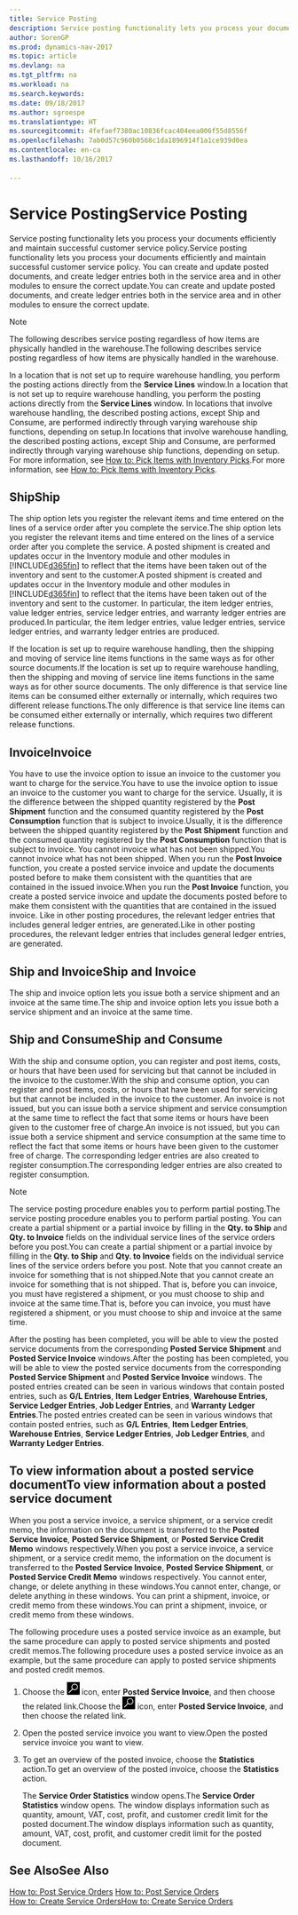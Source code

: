 ```yaml
---
title: Service Posting
description: Service posting functionality lets you process your documents efficiently and maintain successful customer service policy. You can create and update posted documents, and create ledger entries both in the service area and in other modules to ensure the correct update.
author: SorenGP
ms.prod: dynamics-nav-2017
ms.topic: article
ms.devlang: na
ms.tgt_pltfrm: na
ms.workload: na
ms.search.keywords: 
ms.date: 09/18/2017
ms.author: sgroespe
ms.translationtype: HT
ms.sourcegitcommit: 4fefaef7380ac10836fcac404eea006f55d8556f
ms.openlocfilehash: 7ab0d57c960b0568c1da1896914f1a1ce939d0ea
ms.contentlocale: en-ca
ms.lasthandoff: 10/16/2017

---
```

# <a name="service-posting"></a><span data-ttu-id="4ef31-104">Service Posting</span><span class="sxs-lookup"><span data-stu-id="4ef31-104">Service Posting</span></span>
<span data-ttu-id="4ef31-105">Service posting functionality lets you process your documents efficiently and maintain successful customer service policy.</span><span class="sxs-lookup"><span data-stu-id="4ef31-105">Service posting functionality lets you process your documents efficiently and maintain successful customer service policy.</span></span> <span data-ttu-id="4ef31-106">You can create and update posted documents, and create ledger entries both in the service area and in other modules to ensure the correct update.</span><span class="sxs-lookup"><span data-stu-id="4ef31-106">You can create and update posted documents, and create ledger entries both in the service area and in other modules to ensure the correct update.</span></span>  

> [!NOTE]  
>  <span data-ttu-id="4ef31-107">The following describes service posting regardless of how items are physically handled in the warehouse.</span><span class="sxs-lookup"><span data-stu-id="4ef31-107">The following describes service posting regardless of how items are physically handled in the warehouse.</span></span>  
>   
>  <span data-ttu-id="4ef31-108">In a location that is not set up to require warehouse handling, you perform the posting actions directly from the **Service Lines** window.</span><span class="sxs-lookup"><span data-stu-id="4ef31-108">In a location that is not set up to require warehouse handling, you perform the posting actions directly from the **Service Lines** window.</span></span> <span data-ttu-id="4ef31-109">In locations that involve warehouse handling, the described posting actions, except Ship and Consume, are performed indirectly through varying warehouse ship functions, depending on setup.</span><span class="sxs-lookup"><span data-stu-id="4ef31-109">In locations that involve warehouse handling, the described posting actions, except Ship and Consume, are performed indirectly through varying warehouse ship functions, depending on setup.</span></span> <span data-ttu-id="4ef31-110">For more information, see [How to: Pick Items with Inventory Picks](warehouse-how-to-pick-items-with-inventory-picks.md).</span><span class="sxs-lookup"><span data-stu-id="4ef31-110">For more information, see [How to: Pick Items with Inventory Picks](warehouse-how-to-pick-items-with-inventory-picks.md).</span></span>  

## <a name="ship"></a><span data-ttu-id="4ef31-111">Ship</span><span class="sxs-lookup"><span data-stu-id="4ef31-111">Ship</span></span>  
<span data-ttu-id="4ef31-112">The ship option lets you register the relevant items and time entered on the lines of a service order after you complete the service.</span><span class="sxs-lookup"><span data-stu-id="4ef31-112">The ship option lets you register the relevant items and time entered on the lines of a service order after you complete the service.</span></span> <span data-ttu-id="4ef31-113">A posted shipment is created and updates occur in the Inventory module and other modules in [!INCLUDE[d365fin](includes/d365fin_md.md)] to reflect that the items have been taken out of the inventory and sent to the customer.</span><span class="sxs-lookup"><span data-stu-id="4ef31-113">A posted shipment is created and updates occur in the Inventory module and other modules in [!INCLUDE[d365fin](includes/d365fin_md.md)] to reflect that the items have been taken out of the inventory and sent to the customer.</span></span> <span data-ttu-id="4ef31-114">In particular, the item ledger entries, value ledger entries, service ledger entries, and warranty ledger entries are produced.</span><span class="sxs-lookup"><span data-stu-id="4ef31-114">In particular, the item ledger entries, value ledger entries, service ledger entries, and warranty ledger entries are produced.</span></span>  

<span data-ttu-id="4ef31-115">If the location is set up to require warehouse handling, then the shipping and moving of service line items functions in the same ways as for other source documents.</span><span class="sxs-lookup"><span data-stu-id="4ef31-115">If the location is set up to require warehouse handling, then the shipping and moving of service line items functions in the same ways as for other source documents.</span></span> <span data-ttu-id="4ef31-116">The only difference is that service line items can be consumed either externally or internally, which requires two different release functions.</span><span class="sxs-lookup"><span data-stu-id="4ef31-116">The only difference is that service line items can be consumed either externally or internally, which requires two different release functions.</span></span>

## <a name="invoice"></a><span data-ttu-id="4ef31-117">Invoice</span><span class="sxs-lookup"><span data-stu-id="4ef31-117">Invoice</span></span>  
<span data-ttu-id="4ef31-118">You have to use the invoice option to issue an invoice to the customer you want to charge for the service.</span><span class="sxs-lookup"><span data-stu-id="4ef31-118">You have to use the invoice option to issue an invoice to the customer you want to charge for the service.</span></span> <span data-ttu-id="4ef31-119">Usually, it is the difference between the shipped quantity registered by the **Post Shipment** function and the consumed quantity registered by the **Post Consumption** function that is subject to invoice.</span><span class="sxs-lookup"><span data-stu-id="4ef31-119">Usually, it is the difference between the shipped quantity registered by the **Post Shipment** function and the consumed quantity registered by the **Post Consumption** function that is subject to invoice.</span></span> <span data-ttu-id="4ef31-120">You cannot invoice what has not been shipped.</span><span class="sxs-lookup"><span data-stu-id="4ef31-120">You cannot invoice what has not been shipped.</span></span> <span data-ttu-id="4ef31-121">When you run the **Post Invoice** function, you create a posted service invoice and update the documents posted before to make them consistent with the quantities that are contained in the issued invoice.</span><span class="sxs-lookup"><span data-stu-id="4ef31-121">When you run the **Post Invoice** function, you create a posted service invoice and update the documents posted before to make them consistent with the quantities that are contained in the issued invoice.</span></span> <span data-ttu-id="4ef31-122">Like in other posting procedures, the relevant ledger entries that includes general ledger entries, are generated.</span><span class="sxs-lookup"><span data-stu-id="4ef31-122">Like in other posting procedures, the relevant ledger entries that includes general ledger entries, are generated.</span></span>  

## <a name="ship-and-invoice"></a><span data-ttu-id="4ef31-123">Ship and Invoice</span><span class="sxs-lookup"><span data-stu-id="4ef31-123">Ship and Invoice</span></span>  
<span data-ttu-id="4ef31-124">The ship and invoice option lets you issue both a service shipment and an invoice at the same time.</span><span class="sxs-lookup"><span data-stu-id="4ef31-124">The ship and invoice option lets you issue both a service shipment and an invoice at the same time.</span></span>  

## <a name="ship-and-consume"></a><span data-ttu-id="4ef31-125">Ship and Consume</span><span class="sxs-lookup"><span data-stu-id="4ef31-125">Ship and Consume</span></span>  
<span data-ttu-id="4ef31-126">With the ship and consume option, you can register and post items, costs, or hours that have been used for servicing but that cannot be included in the invoice to the customer.</span><span class="sxs-lookup"><span data-stu-id="4ef31-126">With the ship and consume option, you can register and post items, costs, or hours that have been used for servicing but that cannot be included in the invoice to the customer.</span></span> <span data-ttu-id="4ef31-127">An invoice is not issued, but you can issue both a service shipment and service consumption at the same time to reflect the fact that some items or hours have been given to the customer free of charge.</span><span class="sxs-lookup"><span data-stu-id="4ef31-127">An invoice is not issued, but you can issue both a service shipment and service consumption at the same time to reflect the fact that some items or hours have been given to the customer free of charge.</span></span> <span data-ttu-id="4ef31-128">The corresponding ledger entries are also created to register consumption.</span><span class="sxs-lookup"><span data-stu-id="4ef31-128">The corresponding ledger entries are also created to register consumption.</span></span>  

> [!NOTE]  
>  <span data-ttu-id="4ef31-129">The service posting procedure enables you to perform partial posting.</span><span class="sxs-lookup"><span data-stu-id="4ef31-129">The service posting procedure enables you to perform partial posting.</span></span> <span data-ttu-id="4ef31-130">You can create a partial shipment or a partial invoice by filling in the **Qty. to Ship** and **Qty. to Invoice** fields on the individual service lines of the service orders before you post.</span><span class="sxs-lookup"><span data-stu-id="4ef31-130">You can create a partial shipment or a partial invoice by filling in the **Qty. to Ship** and **Qty. to Invoice** fields on the individual service lines of the service orders before you post.</span></span> <span data-ttu-id="4ef31-131">Note that you cannot create an invoice for something that is not shipped.</span><span class="sxs-lookup"><span data-stu-id="4ef31-131">Note that you cannot create an invoice for something that is not shipped.</span></span> <span data-ttu-id="4ef31-132">That is, before you can invoice, you must have registered a shipment, or you must choose to ship and invoice at the same time.</span><span class="sxs-lookup"><span data-stu-id="4ef31-132">That is, before you can invoice, you must have registered a shipment, or you must choose to ship and invoice at the same time.</span></span>  

<span data-ttu-id="4ef31-133">After the posting has been completed, you will be able to view the posted service documents from the corresponding **Posted Service Shipment** and **Posted Service Invoice** windows.</span><span class="sxs-lookup"><span data-stu-id="4ef31-133">After the posting has been completed, you will be able to view the posted service documents from the corresponding **Posted Service Shipment** and **Posted Service Invoice** windows.</span></span> <span data-ttu-id="4ef31-134">The posted entries created can be seen in various windows that contain posted entries, such as **G/L Entries**, **Item Ledger Entries**, **Warehouse Entries**, **Service Ledger Entries**, **Job Ledger Entries**, and **Warranty Ledger Entries**.</span><span class="sxs-lookup"><span data-stu-id="4ef31-134">The posted entries created can be seen in various windows that contain posted entries, such as **G/L Entries**, **Item Ledger Entries**, **Warehouse Entries**, **Service Ledger Entries**, **Job Ledger Entries**, and **Warranty Ledger Entries**.</span></span>  

## <a name="to-view-information-about-a-posted-service-document"></a><span data-ttu-id="4ef31-135">To view information about a posted service document</span><span class="sxs-lookup"><span data-stu-id="4ef31-135">To view information about a posted service document</span></span>  
<span data-ttu-id="4ef31-136">When you post a service invoice, a service shipment, or a service credit memo, the information on the document is transferred to the **Posted Service Invoice**, **Posted Service Shipment**, or **Posted Service Credit Memo** windows respectively.</span><span class="sxs-lookup"><span data-stu-id="4ef31-136">When you post a service invoice, a service shipment, or a service credit memo, the information on the document is transferred to the **Posted Service Invoice**, **Posted Service Shipment**, or **Posted Service Credit Memo** windows respectively.</span></span> <span data-ttu-id="4ef31-137">You cannot enter, change, or delete anything in these windows.</span><span class="sxs-lookup"><span data-stu-id="4ef31-137">You cannot enter, change, or delete anything in these windows.</span></span> <span data-ttu-id="4ef31-138">You can print a shipment, invoice, or credit memo from these windows.</span><span class="sxs-lookup"><span data-stu-id="4ef31-138">You can print a shipment, invoice, or credit memo from these windows.</span></span>  

<span data-ttu-id="4ef31-139">The following procedure uses a posted service invoice as an example, but the same procedure can apply to posted service shipments and posted credit memos.</span><span class="sxs-lookup"><span data-stu-id="4ef31-139">The following procedure uses a posted service invoice as an example, but the same procedure can apply to posted service shipments and posted credit memos.</span></span>  

1. <span data-ttu-id="4ef31-140">Choose the ![Search for Page or Report](media/ui-search/search_small.png "Search for Page or Report icon") icon, enter **Posted Service Invoice**, and then choose the related link.</span><span class="sxs-lookup"><span data-stu-id="4ef31-140">Choose the ![Search for Page or Report](media/ui-search/search_small.png "Search for Page or Report icon") icon, enter **Posted Service Invoice**, and then choose the related link.</span></span>  
2. <span data-ttu-id="4ef31-141">Open the posted service invoice you want to view.</span><span class="sxs-lookup"><span data-stu-id="4ef31-141">Open the posted service invoice you want to view.</span></span>  
3. <span data-ttu-id="4ef31-142">To get an overview of the posted invoice, choose the **Statistics** action.</span><span class="sxs-lookup"><span data-stu-id="4ef31-142">To get an overview of the posted invoice, choose the **Statistics** action.</span></span>  

    <span data-ttu-id="4ef31-143">The **Service Order Statistics** window opens.</span><span class="sxs-lookup"><span data-stu-id="4ef31-143">The **Service Order Statistics** window opens.</span></span> <span data-ttu-id="4ef31-144">The window displays information such as quantity, amount, VAT, cost, profit, and customer credit limit for the posted document.</span><span class="sxs-lookup"><span data-stu-id="4ef31-144">The window displays information such as quantity, amount, VAT, cost, profit, and customer credit limit for the posted document.</span></span>

## <a name="see-also"></a><span data-ttu-id="4ef31-145">See Also</span><span class="sxs-lookup"><span data-stu-id="4ef31-145">See Also</span></span>  
<span data-ttu-id="4ef31-146">[How to: Post Service Orders](service-how-to-post-service-orders.md) </span><span class="sxs-lookup"><span data-stu-id="4ef31-146">[How to: Post Service Orders](service-how-to-post-service-orders.md) </span></span>  
[<span data-ttu-id="4ef31-147">How to: Create Service Orders</span><span class="sxs-lookup"><span data-stu-id="4ef31-147">How to: Create Service Orders</span></span>](service-how-to-create-service-orders.md)


